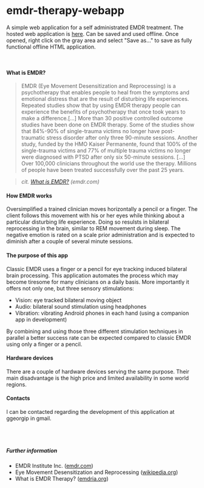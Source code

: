 # emdr-therapy-webapp
A simple web application for a self administrated EMDR treatment. The hosted web application is [here](https://ggeorgip.github.io/emdr-therapy-webapp/). Can be saved and used offline. Once opened, right click on the gray area and select "Save as..." to save as fully functional offline HTML application.

<br/>

#### What is EMDR?
> EMDR (Eye Movement Desensitization and Reprocessing) is a psychotherapy that enables people to heal from the symptoms and emotional distress that are the result of disturbing life experiences.  Repeated studies show that by using EMDR therapy people can experience the benefits of psychotherapy that once took years to make a difference.[...] More than 30 positive controlled outcome studies have been done on EMDR therapy.  Some of the studies show that 84%-90% of single-trauma victims no longer have post-traumatic stress disorder after only three 90-minute sessions. Another study, funded by the HMO Kaiser Permanente, found that 100% of the single-trauma victims and 77% of multiple trauma victims no longer were diagnosed with PTSD after only six 50-minute sessions. [...] Over 100,000 clinicians throughout the world use the therapy.  Millions of people have been treated successfully over the past 25 years.

> *cit. [What is EMDR?](http://www.emdr.com/what-is-emdr/) (emdr.com)*

#### How EMDR works
Oversimplified a trained clinician moves horizontally a pencil or a finger. The client follows this movement with his or her eyes while thinking about a particular disturbing life experience. Doing so resulsts in bilateral reprocessing in the brain, similar to REM movement during sleep. The negative emotion is rated on a scale prior administration and is expected to diminish after a couple of several minute sessions. 

#### The purpose of this app
Classic EMDR uses a finger or a pencil for eye tracking induced bilateral brain processing. This application automates the process which may become tiresome for many clinicians on a daily basis. More importantly it offers not only one, but three sensory stimulations:

* Vision: eye tracked bilateral moving object
* Audio: bilateral sound stimulation using headphones
* Vibration: vibrating Android phones in each hand (using a companion app in development)

By combining and using those three different stimulation techniques in parallel a better success rate can be expected compared to classic EMDR using only a finger or a pencil.

#### Hardware devices
There are a couple of hardware devices serving the same purpose. Their main disadvantage is the high price and limited availability in some world regions.


#### Contacts

I can be contacted regarding the development of this application at ggeorgip in gmail. 

<br/>
<br/>

##### Further information
* EMDR Institute Inc. ([emdr.com](http://www.emdr.com/))
* Eye Movement Desensitization and Reprocessing ([wikipedia.org](https://en.wikipedia.org/wiki/Eye_movement_desensitization_and_reprocessing))
* What is EMDR Therapy? ([emdria.org](http://www.emdria.org/?page=2))
